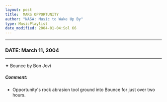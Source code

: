 ```yaml
---
layout: post
title:  MARS OPPORTUNITY
author: "NASA: Music to Wake Up By"
type: MusicPlaylist
date_modified: 2004-01-04:Sol 66
---
```


----
### DATE: March 11, 2004
----
✦ Bounce by Bon Jovi

##### Comment:
* Opportunity's rock abrasion tool ground into Bounce for just over two hours.
